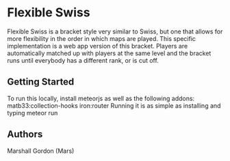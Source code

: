 # Flexible Swiss
Flexible Swiss is a bracket style very similar to Swiss, but one that allows for more flexibility in the order in which maps are played. This specific implementation is a web app version of this bracket. Players are automatically matched up with players at the same level and the bracket runs until everybody has a different rank, or is cut off.

## Getting Started
To run this locally, install meteorjs as well as the following addons:
	matb33:collection-hooks
	iron:router
Running it is as simple as installing and typing meteor run

## Authors
Marshall Gordon (Mars)